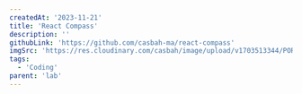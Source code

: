 ```yaml
---
createdAt: '2023-11-21'
title: 'React Compass'
description: ''
githubLink: 'https://github.com/casbah-ma/react-compass'
imgSrc: 'https://res.cloudinary.com/casbah/image/upload/v1703513344/PORTFOLIO/COMPASS_copy_wob1dk.jpg'
tags:
  - 'Coding'
parent: 'lab'
---
```

